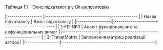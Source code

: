 Таблиця 1.1 – Опис підкаталогів у Git-репозиторію

|:-----------------:|:-----------------------------------------------:|
| Назва підкаталогу |                Вміст підкаталогу                |
|:-----------------:|:-----------------------------------------------:|
|      1-FR-NFR     | Аналіз функціональних та нефункціональних вимог |
|:-----------------:|:-----------------------------------------------:|
|   2-ThreatMatrix  | Заповнення матриці реалізації загроз            |
|:-----------------:|:-----------------------------------------------:|
